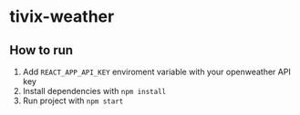 # tivix-weather

## How to run

1. Add `REACT_APP_API_KEY` enviroment variable with your openweather API key
2. Install dependencies with `npm install`
3. Run project with `npm start`

